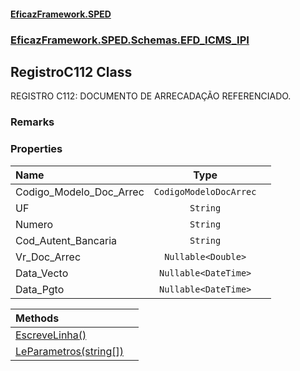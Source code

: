 #### [EficazFramework.SPED](EficazFrameworkSPED.md 'EficazFramework SPED')
### [EficazFramework.SPED.Schemas.EFD_ICMS_IPI](EficazFramework.SPED.Schemas.EFD_ICMS_IPI.md 'EficazFramework.SPED.Schemas.EFD_ICMS_IPI')

## RegistroC112 Class

REGISTRO C112: DOCUMENTO DE ARRECADAÇÃO REFERENCIADO.

### Remarks
### Properties

| Name | Type | |
| :--- | :---: | :--- |
| Codigo_Modelo_Doc_Arrec | `CodigoModeloDocArrec` |  |
| UF | `String` |  |
| Numero | `String` |  |
| Cod_Autent_Bancaria | `String` |  |
| Vr_Doc_Arrec | `Nullable<Double>` |  |
| Data_Vecto | `Nullable<DateTime>` |  |
| Data_Pgto | `Nullable<DateTime>` |  |

| Methods | |
| :--- | :--- |
| [EscreveLinha()](EficazFramework.SPED.Schemas.EFD_ICMS_IPI/RegistroC112/EscreveLinha().md 'EficazFramework.SPED.Schemas.EFD_ICMS_IPI.RegistroC112.EscreveLinha()') | |
| [LeParametros(string[])](EficazFramework.SPED.Schemas.EFD_ICMS_IPI/RegistroC112/LeParametros(string[]).md 'EficazFramework.SPED.Schemas.EFD_ICMS_IPI.RegistroC112.LeParametros(string[])') | |
